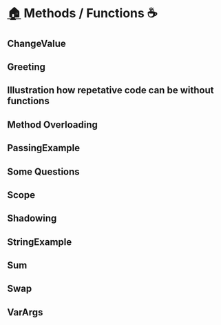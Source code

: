 # [🏠](https://thatbeautifuldream.github.io/java-dsa-bootcamp/) Methods / Functions ☕️

## ChangeValue

<script src="https://emgithub.com/embed.js?target=https%3A%2F%2Fgithub.com%2Fkunal-kushwaha%2FDSA-Bootcamp-Java%2Fblob%2Fmain%2Flectures%2F7-methods%2Fcode%2Fsrc%2Fcom%2Fkunal%2FChangeValue.java&style=github&showBorder=on&showLineNumbers=on&showFileMeta=on&showCopy=on"></script>

## Greeting

<script src="https://emgithub.com/embed.js?target=https%3A%2F%2Fgithub.com%2Fkunal-kushwaha%2FDSA-Bootcamp-Java%2Fblob%2Fmain%2Flectures%2F7-methods%2Fcode%2Fsrc%2Fcom%2Fkunal%2FGreeting.java&style=github&showBorder=on&showLineNumbers=on&showFileMeta=on&showCopy=on"></script>

## Illustration how repetative code can be without functions 

<script src="https://emgithub.com/embed.js?target=https%3A%2F%2Fgithub.com%2Fkunal-kushwaha%2FDSA-Bootcamp-Java%2Fblob%2Fmain%2Flectures%2F7-methods%2Fcode%2Fsrc%2Fcom%2Fkunal%2FMain.java&style=github&showBorder=on&showLineNumbers=on&showFileMeta=on&showCopy=on"></script>

## Method Overloading

<script src="https://emgithub.com/embed.js?target=https%3A%2F%2Fgithub.com%2Fkunal-kushwaha%2FDSA-Bootcamp-Java%2Fblob%2Fmain%2Flectures%2F7-methods%2Fcode%2Fsrc%2Fcom%2Fkunal%2FOverloading.java&style=github&showBorder=on&showLineNumbers=on&showFileMeta=on&showCopy=on"></script>

## PassingExample

<script src="https://emgithub.com/embed.js?target=https%3A%2F%2Fgithub.com%2Fkunal-kushwaha%2FDSA-Bootcamp-Java%2Fblob%2Fmain%2Flectures%2F7-methods%2Fcode%2Fsrc%2Fcom%2Fkunal%2FPassingExample.java&style=github&showBorder=on&showLineNumbers=on&showFileMeta=on&showCopy=on"></script>

## Some Questions

<script src="https://emgithub.com/embed.js?target=https%3A%2F%2Fgithub.com%2Fkunal-kushwaha%2FDSA-Bootcamp-Java%2Fblob%2Fmain%2Flectures%2F7-methods%2Fcode%2Fsrc%2Fcom%2Fkunal%2FQuestions.java&style=github&showBorder=on&showLineNumbers=on&showFileMeta=on&showCopy=on"></script>

## Scope

<script src="https://emgithub.com/embed.js?target=https%3A%2F%2Fgithub.com%2Fkunal-kushwaha%2FDSA-Bootcamp-Java%2Fblob%2Fmain%2Flectures%2F7-methods%2Fcode%2Fsrc%2Fcom%2Fkunal%2FScope.java&style=github&showBorder=on&showLineNumbers=on&showFileMeta=on&showCopy=on"></script>

## Shadowing

<script src="https://emgithub.com/embed.js?target=https%3A%2F%2Fgithub.com%2Fkunal-kushwaha%2FDSA-Bootcamp-Java%2Fblob%2Fmain%2Flectures%2F7-methods%2Fcode%2Fsrc%2Fcom%2Fkunal%2FShadowing.java&style=github&showBorder=on&showLineNumbers=on&showFileMeta=on&showCopy=on"></script>

## StringExample

<script src="https://emgithub.com/embed.js?target=https%3A%2F%2Fgithub.com%2Fkunal-kushwaha%2FDSA-Bootcamp-Java%2Fblob%2Fmain%2Flectures%2F7-methods%2Fcode%2Fsrc%2Fcom%2Fkunal%2FStringExample.java&style=github&showBorder=on&showLineNumbers=on&showFileMeta=on&showCopy=on"></script>

## Sum

<script src="https://emgithub.com/embed.js?target=https%3A%2F%2Fgithub.com%2Fkunal-kushwaha%2FDSA-Bootcamp-Java%2Fblob%2Fmain%2Flectures%2F7-methods%2Fcode%2Fsrc%2Fcom%2Fkunal%2FSum.java&style=github&showBorder=on&showLineNumbers=on&showFileMeta=on&showCopy=on"></script>

## Swap

<script src="https://emgithub.com/embed.js?target=https%3A%2F%2Fgithub.com%2Fkunal-kushwaha%2FDSA-Bootcamp-Java%2Fblob%2Fmain%2Flectures%2F7-methods%2Fcode%2Fsrc%2Fcom%2Fkunal%2FSwap.java&style=github&showBorder=on&showLineNumbers=on&showFileMeta=on&showCopy=on"></script>

## VarArgs

<script src="https://emgithub.com/embed.js?target=https%3A%2F%2Fgithub.com%2Fkunal-kushwaha%2FDSA-Bootcamp-Java%2Fblob%2Fmain%2Flectures%2F7-methods%2Fcode%2Fsrc%2Fcom%2Fkunal%2FVarArgs.java&style=github&showBorder=on&showLineNumbers=on&showFileMeta=on&showCopy=on"></script>
